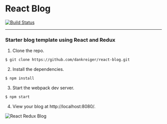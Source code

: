 # React Blog

[![Build Status](https://travis-ci.org/dankreiger/react-blog.svg?branch=master)](https://travis-ci.org/dankreiger/react-blog)

***

### Starter blog template using React and Redux

1. Clone the repo.
  ```bash
  $ git clone https://github.com/dankreiger/react-blog.git
  ```
2. Install the dependencies.
  ```bash
  $ npm install
  ```

3. Start the webpack dev server.
  ```bash
  $ npm start
  ```

4. View your blog at http://localhost:8080/.

  ![React Redux Blog](https://i.imgflip.com/1acuvp.gif)
